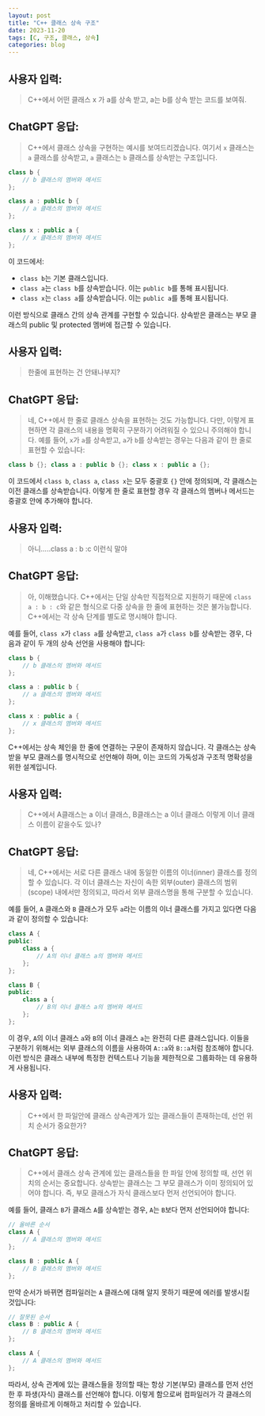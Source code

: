 ```yaml
---
layout: post
title: "C++ 클래스 상속 구조"
date: 2023-11-20
tags: [C, 구조, 클래스, 상속]
categories: blog
---
```


## 사용자 입력:
> C++에서 어떤 클래스    x 가 a를 상속 받고, a는 b를 상속 받는 코드를 보여줘.

## ChatGPT 응답:
> C++에서 클래스 상속을 구현하는 예시를 보여드리겠습니다. 여기서 `x` 클래스는 `a` 클래스를 상속받고, `a` 클래스는 `b` 클래스를 상속받는 구조입니다.

```cpp
class b {
    // b 클래스의 멤버와 메서드
};

class a : public b {
    // a 클래스의 멤버와 메서드
};

class x : public a {
    // x 클래스의 멤버와 메서드
};
```

이 코드에서:
- `class b`는 기본 클래스입니다.
- `class a`는 `class b`를 상속받습니다. 이는 `public b`를 통해 표시됩니다.
- `class x`는 `class a`를 상속받습니다. 이는 `public a`를 통해 표시됩니다.

이런 방식으로 클래스 간의 상속 관계를 구현할 수 있습니다. 상속받은 클래스는 부모 클래스의 public 및 protected 멤버에 접근할 수 있습니다.

## 사용자 입력:
> 한줄에 표현하는 건 안돼나부지?

## ChatGPT 응답:
> 네, C++에서 한 줄로 클래스 상속을 표현하는 것도 가능합니다. 다만, 이렇게 표현하면 각 클래스의 내용을 명확히 구분하기 어려워질 수 있으니 주의해야 합니다. 예를 들어, `x`가 `a`를 상속받고, `a`가 `b`를 상속받는 경우는 다음과 같이 한 줄로 표현할 수 있습니다:

```cpp
class b {}; class a : public b {}; class x : public a {};
```

이 코드에서 `class b`, `class a`, `class x`는 모두 중괄호 `{}` 안에 정의되며, 각 클래스는 이전 클래스를 상속받습니다. 이렇게 한 줄로 표현할 경우 각 클래스의 멤버나 메서드는 중괄호 안에 추가해야 합니다.

## 사용자 입력:
> 아니.....class a : b :c 이런식 말야

## ChatGPT 응답:
> 아, 이해했습니다. C++에서는 단일 상속만 직접적으로 지원하기 때문에 `class a : b : c`와 같은 형식으로 다중 상속을 한 줄에 표현하는 것은 불가능합니다. C++에서는 각 상속 단계를 별도로 명시해야 합니다.

예를 들어, `class x`가 `class a`를 상속받고, `class a`가 `class b`를 상속받는 경우, 다음과 같이 두 개의 상속 선언을 사용해야 합니다:

```cpp
class b {
    // b 클래스의 멤버와 메서드
};

class a : public b {
    // a 클래스의 멤버와 메서드
};

class x : public a {
    // x 클래스의 멤버와 메서드
};
```

C++에서는 상속 체인을 한 줄에 연결하는 구문이 존재하지 않습니다. 각 클래스는 상속받을 부모 클래스를 명시적으로 선언해야 하며, 이는 코드의 가독성과 구조적 명확성을 위한 설계입니다.

## 사용자 입력:
> C++에서 A클래스는  a 이너 클래스, B클래스는 a 이너 클래스 이렇게 이너 클래스 이름이 같을수도 있나?

## ChatGPT 응답:
> 네, C++에서는 서로 다른 클래스 내에 동일한 이름의 이너(inner) 클래스를 정의할 수 있습니다. 각 이너 클래스는 자신이 속한 외부(outer) 클래스의 범위(scope) 내에서만 정의되고, 따라서 외부 클래스명을 통해 구분할 수 있습니다.

예를 들어, `A` 클래스와 `B` 클래스가 모두 `a`라는 이름의 이너 클래스를 가지고 있다면 다음과 같이 정의할 수 있습니다:

```cpp
class A {
public:
    class a {
        // A의 이너 클래스 a의 멤버와 메서드
    };
};

class B {
public:
    class a {
        // B의 이너 클래스 a의 멤버와 메서드
    };
};
```

이 경우, `A`의 이너 클래스 `a`와 `B`의 이너 클래스 `a`는 완전히 다른 클래스입니다. 이들을 구분하기 위해서는 외부 클래스의 이름을 사용하여 `A::a`와 `B::a`처럼 참조해야 합니다. 이런 방식은 클래스 내부에 특정한 컨텍스트나 기능을 제한적으로 그룹화하는 데 유용하게 사용됩니다.

## 사용자 입력:
> C++에서 한 파일안에 클래스 상속관계가 있는 클래스들이 존재하는데, 선언 위치 순서가 중요한가?

## ChatGPT 응답:
> C++에서 클래스 상속 관계에 있는 클래스들을 한 파일 안에 정의할 때, 선언 위치의 순서는 중요합니다. 상속받는 클래스는 그 부모 클래스가 이미 정의되어 있어야 합니다. 즉, 부모 클래스가 자식 클래스보다 먼저 선언되어야 합니다.

예를 들어, 클래스 `B`가 클래스 `A`를 상속받는 경우, `A`는 `B`보다 먼저 선언되어야 합니다:

```cpp
// 올바른 순서
class A {
    // A 클래스의 멤버와 메서드
};

class B : public A {
    // B 클래스의 멤버와 메서드
};
```

만약 순서가 바뀌면 컴파일러는 `A` 클래스에 대해 알지 못하기 때문에 에러를 발생시킬 것입니다:

```cpp
// 잘못된 순서
class B : public A {
    // B 클래스의 멤버와 메서드
};

class A {
    // A 클래스의 멤버와 메서드
};
```

따라서, 상속 관계에 있는 클래스들을 정의할 때는 항상 기본(부모) 클래스를 먼저 선언한 후 파생(자식) 클래스를 선언해야 합니다. 이렇게 함으로써 컴파일러가 각 클래스의 정의를 올바르게 이해하고 처리할 수 있습니다.

